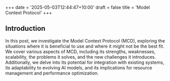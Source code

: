 +++
date = '2025-05-03T12:44:47+10:00'
draft = false
title = 'Model Context Protocol'
+++

## Introduction

In this post, we investigate the Model Context Protocol (MCD), exploring the situations where it is beneficial to use and where it might not be the best fit. We cover various aspects of MCD, including its strengths, weaknesses, scalability, the problems it solves, and the new challenges it introduces. Additionally, we delve into its potential for integration with existing systems, its adaptability to evolving AI models, and its implications for resource management and performance optimization.
